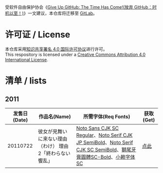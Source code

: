受软件自由保护协会《[Give Up GitHub: The Time Has Come!(放弃 GitHub：时机以至！)](https://sfconservancy.org/blog/2022/jun/30/give-up-github-launch/)》一文建议，本仓库将迁移至 [GitLab](https://gitlab.com/LiuliPack/subtitles)。

# 许可证 / License

本仓库采用[知识共享署名 4.0 国际许可协议](https://creativecommons.org/licenses/by/4.0/deed.zh-Hans)进行许可。  
This respository is licensed under a [Creative Commons Attribution 4.0 International License](https://creativecommons.org/licenses/by/4.0/deed).

# 清单 / lists

## 2011

发售日(Date) | 作品名(Name) | 所需字体(Req Fonts) | 获取(Get)
| - | - | - | -
20110722 | 彼女が見舞いに来ない理由（わけ） 理由2「終わらない饗乱」 | [Noto Sans CJK SC Regular](https://github.com/googlefonts/noto-cjk/blob/main/Sans/OTF/SimplifiedChinese/NotoSansCJKsc-Regular.otf)、[Noto Serif CJK JP SemiBold](https://github.com/googlefonts/noto-cjk/blob/main/Serif/OTF/Japanese/NotoSerifCJKjp-SemiBold.otf)、[Noto Serif CJK SC SemiBold](https://github.com/googlefonts/noto-cjk/blob/main/Serif/OTF/SimplifiedChinese/NotoSerifCJKsc-SemiBold.otf)、[獅尾牙膏圓體SC-Bold](https://github.com/max32002/swei-toothpaste/blob/master/CJK%20SC/SweiToothpasteCJKsc-Bold.ttf)、[小赖字体 SC](https://github.com/lxgw/kose-font/blob/master/TTF%20(Simplified%20Chinese)/XiaolaiSC-Regular.ttf) | [点此](https://github.com/liulipack/Subtitles/blob/main/2011/07/\[こっとんど～る\]彼女が見舞いに来ない理由（わけ）%20理由2「終わらない饗乱」.ass)
